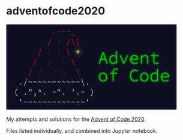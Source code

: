 # adventofcode2020
![](advent-of-code.png)

My attempts and solutions for the [Advent of Code 2020](https://adventofcode.com/). 

Files listed individually, and combined into Jupyter notebook.

